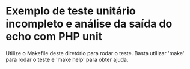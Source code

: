 # Exemplo de teste unitário incompleto e análise da saída do echo com PHP unit

Utilize o Makefile deste diretório para rodar o teste. Basta utilizar 'make' para rodar o teste
e 'make help' para obter ajuda.

